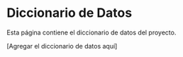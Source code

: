 # Diccionario de Datos

Esta página contiene el diccionario de datos del proyecto.

[Agregar el diccionario de datos aquí]